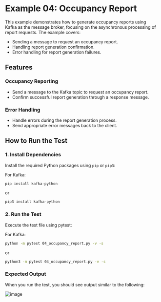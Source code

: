 # Example 04: Occupancy Report

This example demonstrates how to generate occupancy reports using Kafka as the message broker, focusing on the asynchronous processing of report requests. The example covers:

- Sending a message to request an occupancy report.
- Handling report generation confirmation.
- Error handling for report generation failures.

## Features

### Occupancy Reporting

- Send a message to the Kafka topic to request an occupancy report.
- Confirm successful report generation through a response message.

### Error Handling

- Handle errors during the report generation process.
- Send appropriate error messages back to the client.

## How to Run the Test

### 1. Install Dependencies

Install the required Python packages using `pip` or `pip3`:

For Kafka:
```bash
pip install kafka-python
```

or
```bash
pip3 install kafka-python
```

### 2. Run the Test

Execute the test file using pytest:

For Kafka:
```bash
python -m pytest 04_occupancy_report.py -v -s
```

or
```bash
python3 -m pytest 04_occupancy_report.py -v -s
```

### Expected Output

When you run the test, you should see output similar to the following:

![image](https://github.com/user-attachments/assets/ef15149c-0b3b-4709-992f-109d76f65ec5)

